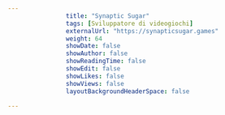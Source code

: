 ---
                title: "Synaptic Sugar"
                tags: [Sviluppatore di videogiochi]
                externalUrl: "https://synapticsugar.games"
                weight: 64
                showDate: false
                showAuthor: false
                showReadingTime: false
                showEdit: false
                showLikes: false
                showViews: false
                layoutBackgroundHeaderSpace: false
                ---

